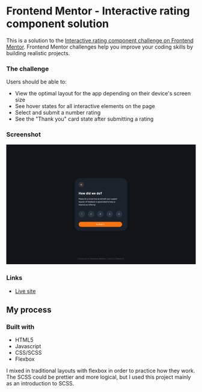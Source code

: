 # Frontend Mentor - Interactive rating component solution

This is a solution to the [Interactive rating component challenge on Frontend Mentor](https://www.frontendmentor.io/challenges/interactive-rating-component-koxpeBUmI). Frontend Mentor challenges help you improve your coding skills by building realistic projects. 

### The challenge

Users should be able to:

- View the optimal layout for the app depending on their device's screen size
- See hover states for all interactive elements on the page
- Select and submit a number rating
- See the "Thank you" card state after submitting a rating

### Screenshot

![](./screenshot.png)

### Links

- [Live site](https://your-live-site-url.com)

## My process

### Built with

- HTML5
- Javascript
- CSS/SCSS
- Flexbox

I mixed in traditional layouts with flexbox in order to practice how they work. The SCSS could be prettier and more logical, but I used this project mainly as an introduction to SCSS.